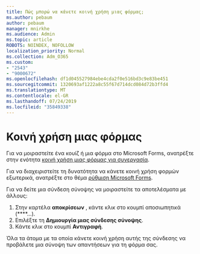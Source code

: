 ```yaml
---
title: Πώς μπορώ να κάνετε κοινή χρήση μιας φόρμας;
ms.author: pebaum
author: pebaum
manager: mnirkhe
ms.audience: Admin
ms.topic: article
ROBOTS: NOINDEX, NOFOLLOW
localization_priority: Normal
ms.collection: Adm_O365
ms.custom:
- "2543"
- "9000672"
ms.openlocfilehash: df1d045527984ebe4cda2f0e516bd3c9e83be451
ms.sourcegitcommit: 1320693af1222a8c55f67d714dcd084d72b3ffd4
ms.translationtype: MT
ms.contentlocale: el-GR
ms.lasthandoff: 07/24/2019
ms.locfileid: "35849338"
---
```

# <a name="share-a-form"></a>Κοινή χρήση μιας φόρμας

Για να μοιραστείτε ένα κουίζ ή μια φόρμα στο Microsoft Forms, ανατρέξτε στην ενότητα [κοινή χρήση μιας φόρμας για συνεργασία](https://support.office.com/article/Share-a-form-to-collaborate-d5bb5cf0-8401-4c15-bb8c-8e108cd7e69b).

Για να διαχειριστείτε τη δυνατότητα να κάνετε κοινή χρήση φορμών εξωτερικά, ανατρέξτε στο θέμα [ρύθμιση Microsoft Forms](https://support.office.com/article/set-up-microsoft-forms-cc52287a-4550-464d-9a1b-457bf9df2240?ui=en-US&rs=en-US&ad=US#PickTab=Configure). 

Για να δείτε μια σύνδεση σύνοψης να μοιραστείτε τα αποτελέσματα με άλλους:

1. Στην καρτέλα **αποκρίσεων** , κάντε κλικ στο κουμπί αποσιωπητικά (****...).
3. Επιλέξτε τη **Δημιουργία μιας σύνδεσης σύνοψης**.
4. Κάντε κλικ στο κουμπί **Αντιγραφή**.

Όλα τα άτομα με τα οποία κάνετε κοινή χρήση αυτής της σύνδεσης να προβάλετε μια σύνοψη των απαντήσεων για τη φόρμα σας.